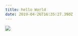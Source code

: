 ```yaml
---
title: hello World
date: 2019-04-26T16:35:27.390Z
---
```

![](/images/455bc22e-7d3d-493f-9a03-47a279cd6ef6.jpg)
